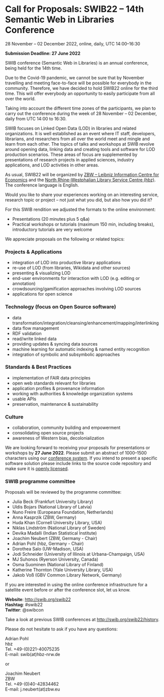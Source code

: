 # Call for Proposals: SWIB22 – 14th Semantic Web in Libraries Conference  
28 November – 02 December 2022, online, daily, UTC 14:00–16:30

**Submission Deadline: 27 June 2022**

SWIB conference (Semantic Web in Libraries) is an annual conference, being held
for the 14th time.

Due to the Covid-19 pandemic, we cannot be sure that by November travelling and
meeting face-to-face will be possible for everybody in the community.
Therefore, we have decided to hold SWIB22 online for the third time.  This will
offer everybody an opportunity to easily participate from all over the world.

Taking into account the different time zones of the participants, we plan to
carry out the conference during the week of 28 November – 02 December, daily
from UTC 14:00 to 16:30.

SWIB focuses on Linked Open Data (LOD) in libraries and related organizations.
It is well established as an event where IT staff, developers, librarians, and
researchers from all over the world meet and mingle and learn from each other.
The topics of talks and workshops at SWIB revolve around opening data, linking
data and creating tools and software for LOD production scenarios. These areas
of focus are supplemented by presentations of research projects in applied
sciences, industry applications, and LOD activities in other areas.

As usual, SWIB22 will be organized by [ZBW – Leibniz Information Centre for
Economics](https://www.zbw.eu/en) and the [North Rhine-Westphalian Library
Service Centre (hbz)](https://www.hbz-nrw.de/). The conference language is
English.

Would you like to share your experiences working on an interesting service,
research topic or project – not just what you did, but also how you did it?

For this SWIB rendition we adjusted the formats to the online environment:

* Presentations (20 minutes plus 5 q&a)
* Practical workshops or tutorials (maximum 150 min, including breaks), introductory tutorials are very welcome

We appreciate proposals on the following or related topics:

### Projects & Applications

* integration of LOD into productive library applications
* re-use of LOD (from libraries, Wikidata and other sources)
* presenting & visualizing LOD
* end-user environments for interaction with LOD (e.g. editing or annotation)
* crowdsourcing/gamification approaches involving LOD sources
* applications for open science

### Technology (focus on Open Source software)

* data transformation/integration/cleansing/enhancement/mapping/interlinking
* data flow management
* RDF validation
* read/write linked data
* providing updates & syncing data sources
* machine learning for automatic indexing & named entity recognition
* integration of symbolic and subsymbolic approaches

### Standards & Best Practices

* implementation of FAIR data principles
* open web standards relevant for libraries
* application profiles & provenance information
* working with authorities & knowledge organization systems
* usable APIs
* preservation, maintenance & sustainability

### Culture

* collaboration, community building and empowerment
* consolidating open source projects
* awareness of Western bias, decolonialization

We are looking forward to receiving your proposals for presentations or
workshops by **27 June 2022**. Please submit an abstract of 1000–1500
characters using our [conference system](https://www.conftool.org/swib22).
If you intend to present a specific software solution please include links
to the source code repository and make sure it is [openly
licensed](https://opensource.org/licenses).


### SWIB programme committee

Proposals will be reviewed by the programme committee:

* Julia Beck (Frankfurt University Library)
* Uldis Bojars (National Library of Latvia)
* Nuno Freire (Europeana Foundation, Netherlands)
* Anna Kasprzik (ZBW, Germany)
* Huda Khan (Cornell University Library, USA)
* Niklas Lindström (National Library of Sweden)
* Devika Madalli (Indian Statistical Institute)
* Joachim Neubert (ZBW, Germany - Chair)
* Adrian Pohl (hbz, Germany - Chair)
* Dorothea Salo (UW-Madison, USA)
* Jodi Schneider (University of Illinois at Urbana-Champaign, USA)
* MJ Suhonos (Ryerson University, Canada)
* Osma Suominen (National Library of Finland)
* Katherine Thornton (Yale University Library, USA) 
* Jakob Voß (GBV Common Library Network, Germany)

If you are interested in using the online conference infrastructure for a
satellite event before or after the conference slot, let us know.

**Website**: http://swib.org/swib22  
**Hashtag**: #swib22  
**Twitter**: @swibcon
 
Take a look at previous SWIB conferences at http://swib.org/swib22/history.
 
Please do not hesitate to ask if you have any questions:


Adrian Pohl  
hbz  
Tel. +49-(0)221-40075235  
E-mail: swib(at)hbz-nrw.de

or

Joachim Neubert  
ZBW  
Tel. +49-(0)40-42834462  
E-mail: j.neubert(at)zbw.eu

